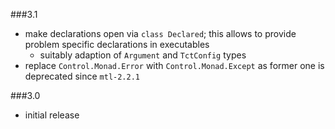 ###3.1
  - make declarations open via `class Declared`; this allows to provide problem
    specific declarations in executables
    - suitably adaption of `Argument` and `TctConfig` types
  - replace `Control.Monad.Error` with `Control.Monad.Except` as former one is
    deprecated since `mtl-2.2.1`

###3.0
  - initial release
